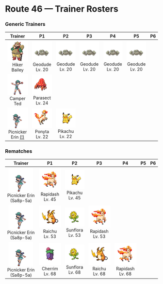 # Route 46 — Trainer Rosters

### Generic Trainers

| Trainer | P1 | P2 | P3 | P4 | P5 | P6 |
|:-------:|:--:|:--:|:--:|:--:|:--:|:--:|
| ![Hiker Bailey](../../assets/trainers/hiker.png "Hiker Bailey")<br>Hiker Bailey | ![Geodude](../../assets/sprites/geodude/front.gif "Geodude: It uses its arms to steadily climb steep mountain paths. It swings its fists around if angered.")<br>Geodude<br>Lv. 20 | ![Geodude](../../assets/sprites/geodude/front.gif "Geodude: It uses its arms to steadily climb steep mountain paths. It swings its fists around if angered.")<br>Geodude<br>Lv. 20 | ![Geodude](../../assets/sprites/geodude/front.gif "Geodude: It uses its arms to steadily climb steep mountain paths. It swings its fists around if angered.")<br>Geodude<br>Lv. 20 | ![Geodude](../../assets/sprites/geodude/front.gif "Geodude: It uses its arms to steadily climb steep mountain paths. It swings its fists around if angered.")<br>Geodude<br>Lv. 20 | ![Geodude](../../assets/sprites/geodude/front.gif "Geodude: It uses its arms to steadily climb steep mountain paths. It swings its fists around if angered.")<br>Geodude<br>Lv. 20 |
| ![Camper Ted](../../assets/trainers/camper.png "Camper Ted")<br>Camper Ted | ![Parasect](../../assets/sprites/parasect/front.gif "Parasect: The larger the mushroom on its back grows, the stronger the mushroom spores it scatters.")<br>Parasect<br>Lv. 24 |
| ![Picnicker Erin (!)](../../assets/trainers/picnicker.png "Picnicker Erin (!)")<br>Picnicker Erin [(!)](#rematches) | ![Ponyta](../../assets/sprites/ponyta/front.gif "Ponyta: Its hind legs, which have hooves that are harder than diamond, kick back at any presence it senses behind it.")<br>Ponyta<br>Lv. 22 | ![Pikachu](../../assets/sprites/pikachu/front.gif "Pikachu: It raises its tail to check its surroundings. The tail is sometimes struck by lightning in this pose.")<br>Pikachu<br>Lv. 22 |


### Rematches

| Trainer | P1 | P2 | P3 | P4 | P5 | P6 |
|:-------:|:--:|:--:|:--:|:--:|:--:|:--:|
| ![Picnicker Erin (Sa8p-5a)](../../assets/trainers/picnicker.png "Picnicker Erin (Sa8p-5a)")<br>Picnicker Erin (Sa8p-5a) | ![Rapidash](../../assets/sprites/rapidash/front.gif "Rapidash: With incredible acceleration, it reaches its top speed of 150 mph after running just 10 steps.")<br>Rapidash<br>Lv. 45 | ![Pikachu](../../assets/sprites/pikachu/front.gif "Pikachu: It raises its tail to check its surroundings. The tail is sometimes struck by lightning in this pose.")<br>Pikachu<br>Lv. 45 |
| ![Picnicker Erin (Sa8p-5a)](../../assets/trainers/picnicker.png "Picnicker Erin (Sa8p-5a)")<br>Picnicker Erin (Sa8p-5a) | ![Raichu](../../assets/sprites/raichu/front.gif "Raichu: If the electric pouches in its cheeks become fully charged, both ears will stand straight up.")<br>Raichu<br>Lv. 53 | ![Sunflora](../../assets/sprites/sunflora/front.gif "Sunflora: In the daytime, it rushes about in a hectic manner, but it comes to a complete stop when the sun sets.")<br>Sunflora<br>Lv. 53 | ![Rapidash](../../assets/sprites/rapidash/front.gif "Rapidash: With incredible acceleration, it reaches its top speed of 150 mph after running just 10 steps.")<br>Rapidash<br>Lv. 53 |
| ![Picnicker Erin (Sa8p-5a)](../../assets/trainers/picnicker.png "Picnicker Erin (Sa8p-5a)")<br>Picnicker Erin (Sa8p-5a) | ![Cherrim](../../assets/sprites/cherrim/front.gif "Cherrim: During times of strong sunlight, its bud blooms, its petals open fully, and it becomes very active.")<br>Cherrim<br>Lv. 68 | ![Sunflora](../../assets/sprites/sunflora/front.gif "Sunflora: In the daytime, it rushes about in a hectic manner, but it comes to a complete stop when the sun sets.")<br>Sunflora<br>Lv. 68 | ![Raichu](../../assets/sprites/raichu/front.gif "Raichu: If the electric pouches in its cheeks become fully charged, both ears will stand straight up.")<br>Raichu<br>Lv. 68 | ![Rapidash](../../assets/sprites/rapidash/front.gif "Rapidash: With incredible acceleration, it reaches its top speed of 150 mph after running just 10 steps.")<br>Rapidash<br>Lv. 68 |

